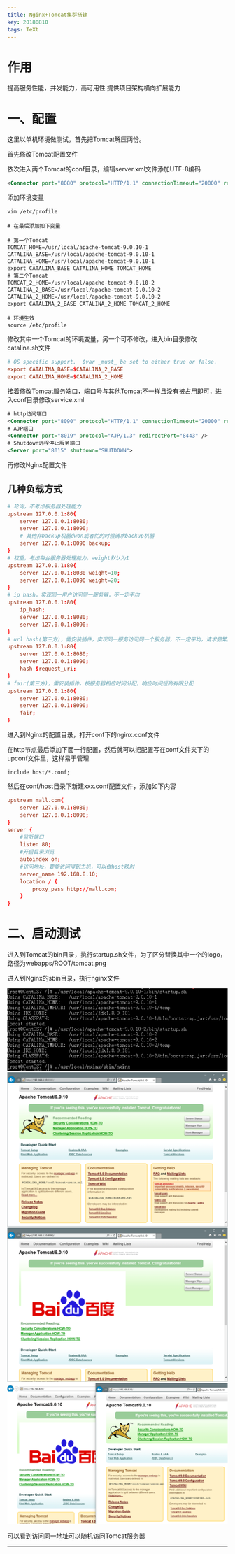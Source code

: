 ```yaml
---
title: Nginx+Tomcat集群搭建
key: 20180810
tags: TeXt
---
```


# 作用

提高服务性能，并发能力，高可用性
提供项目架构横向扩展能力

# 一、配置

这里以单机环境做测试，首先把Tomcat解压两份。

首先修改Tomcat配置文件

依次进入两个Tomcat的conf目录，编辑server.xml文件添加UTF-8编码

```xml
<Connector port="8080" protocol="HTTP/1.1" connectionTimeout="20000" redirectPort="8443" URIEncoding="UTF-8"/>
```

添加环境变量
<!--more-->

```shell
vim /etc/profile

# 在最后添加如下变量

# 第一个Tomcat
TOMCAT_HOME=/usr/local/apache-tomcat-9.0.10-1
CATALINA_BASE=/usr/local/apache-tomcat-9.0.10-1
CATALINA_HOME=/usr/local/apache-tomcat-9.0.10-1
export CATALINA_BASE CATALINA_HOME TOMCAT_HOME
# 第二个Tomcat
TOMCAT_2_HOME=/usr/local/apache-tomcat-9.0.10-2
CATALINA_2_BASE=/usr/local/apache-tomcat-9.0.10-2
CATALINA_2_HOME=/usr/local/apache-tomcat-9.0.10-2
export CATALINA_2_BASE CATALINA_2_HOME TOMCAT_2_HOME

# 环境生效
source /etc/profile
```

修改其中一个Tomcat的环境变量，另一个可不修改，进入bin目录修改catalina.sh文件

```conf
# OS specific support.  $var _must_ be set to either true or false.
export CATALINA_BASE=$CATALINA_2_BASE
export CATALINA_HOME=$CATALINA_2_HOME
```

接着修改Tomcat服务端口，端口号与其他Tomcat不一样且没有被占用即可，进入conf目录修改service.xml

```xml
# http访问端口
<Connector port="8090" protocol="HTTP/1.1" connectionTimeout="20000" redirectPort="8443" URIEncoding="UTF-8"/>
# AJP端口
<Connector port="8019" protocol="AJP/1.3" redirectPort="8443" />
# Shutdown远程停止服务端口
<Server port="8015" shutdown="SHUTDOWN">
```

再修改Nginx配置文件

## 几种负载方式

```conf
# 轮询，不考虑服务器处理能力
upstream 127.0.0.1:80{
    server 127.0.0.1:8080;
    server 127.0.0.1:8090;
    # 其他非backup机器dwon或者忙的时候请求backup机器
    server 127.0.0.1:8090 backup;
}
# 权重，考虑每台服务器处理能力，weight默认为1
upstream 127.0.0.1:80{
    server 127.0.0.1:8080 weight=10;
    server 127.0.0.1:8090 weight=20;
}
# ip hash，实现同一用户访问同一服务器，不一定平均
upstream 127.0.0.1:80{
    ip_hash;
    server 127.0.0.1:8080;
    server 127.0.0.1:8090;
}
# url hash(第三方)，需安装插件，实现同一服务访问同一个服务器，不一定平均，请求频繁的url会请求到同一服务器
upstream 127.0.0.1:80{
    server 127.0.0.1:8080;
    server 127.0.0.1:8090;
    hash $request_uri;
}
# fair(第三方)，需安装插件，按服务器相应时间分配，响应时间短的有限分配
upstream 127.0.0.1:80{
    server 127.0.0.1:8080;
    server 127.0.0.1:8090;
    fair;
}
```

进入到Nginx的配置目录，打开conf下的nginx.conf文件

在http节点最后添加下面一行配置，然后就可以把配置写在conf文件夹下的upconf文件里，这样易于管理

```config
include host/*.conf;
```

然后在conf/host目录下新建xxx.conf配置文件，添加如下内容

```conf
upstream mall.com{
    server 127.0.0.1:8080;
    server 127.0.0.1:8090;
}
server {
    #监听端口
    listen 80;
    #开启目录浏览
    autoindex on;
    #访问地址，要能访问得到主机，可以做host映射
    server_name 192.168.8.10;
    location / {
        proxy_pass http://mall.com;
    }
}
```

# 二、启动测试

进入到Tomcat的bin目录，执行startup.sh文件，为了区分替换其中一个的logo，路径为webapps/ROOT/tomcat.png

进入到Nginx的sbin目录，执行nginx文件

![tu](../myres/20180810/20180810000010.png)
![tu](../myres/20180810/20180809235251.png)
![tu](../myres/20180810/20180809235303.png)
![tu](../myres/20180810/20180809235351.png)

可以看到访问同一地址可以随机访问Tomcat服务器

---